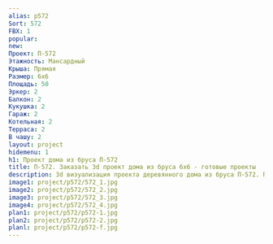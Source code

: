 ```yaml
---
alias: p572
Sort: 572
FBX: 1
popular: 
new: 
Проект: П-572
Этажность: Мансардный
Крыша: Прямая
Размер: 6х6
Площадь: 50
Эркер: 2
Балкон: 2
Кукушка: 2
Гараж: 2
Котельная: 2
Терраса: 2
В чашу: 2
layout: project
hidemenu: 1
h1: Проект дома из бруса П-572
title: П-572. Заказать 3d проект дома из бруса 6х6 - готовые проекты
description: 3d визуализация проекта деревянного дома из бруса П-572. Площадь 50 м2, размер 6х6. Вы можете внести любые изменения в проект.
image1: project/p572/572_1.jpg
image2: project/p572/572_2.jpg
image3: project/p572/572_3.jpg
image4: project/p572/572_4.jpg
plan1: project/p572/p572-1.jpg
plan2: project/p572/p572-2.jpg
planl: project/p572/p572-f.jpg
---
```


